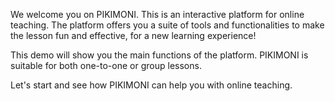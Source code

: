 We welcome you on PIKIMONI. This is an interactive platform for online teaching. The platform offers you a suite of tools and functionalities to make the lesson fun and effective, for a new learning experience!

This demo will show you the main functions of the platform. PIKIMONI is suitable for both one-to-one or group lessons.

Let's start and see how PIKIMONI can help you with online teaching.
<!--stackedit_data:
eyJoaXN0b3J5IjpbMjU0OTMwNTA0XX0=
-->
